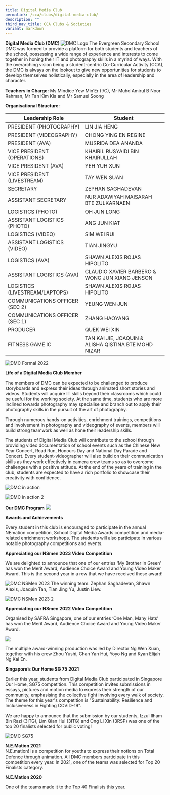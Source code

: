 ```yaml
---
title: Digital Media Club
permalink: /cca/clubs/digital-media-club/
description: ""
third_nav_title: CCA Clubs & Societies
variant: markdown
---
```

**Digital Media Club (DMC)**
![DMC Logo](/images/dmc-logo_white%20(1).jpg)
The Evergreen Secondary School DMC was formed to provide a platform for both students and teachers of the school, possessing a wide range of experience and interests to come together in honing their IT and photography skills in a myriad of ways. With the overarching vision being a student-centric Co-Curricular Activity (CCA), the DMC is always on the lookout to give new opportunities for students to develop themselves holistically, especially in the area of leadership and character.


**Teachers in Charge:** Ms Mindice Yew Min’Er (I/C), Mr Muhd Amirul B Noor Rahman, Mr Tan Kim Kia and Mr Samuel Soong

**Organisational Structure:**

| Leadership Role | Student                                  |
|---------------------------------|-------------------------------------------------------|
| PRESIDENT (PHOTOGRAPHY) | LIN JIA HENG                                           |
| PRESIDENT (VIDEOGRAPHY) | CHONG YING EN REGINE                                          |
| PRESIDENT (AVA) | MUSRIDA DEA ANANDA                                          |
| VICE PRESIDENT (OPERATIONS)         | KHAIRIL RUSYAIDI BIN KHAIRULLAH                                    |
| VICE PRESIDENT (AVA)                | YEH YUH XUN                                     |
| VICE PRESIDENT (LIVESTREAM)         | TAY WEN SUAN                                   |
| SECRETARY                           | ZEPHAN SAGHADEVAN                    |
| ASSISTANT SECRETARY                 | NUR ADAWIYAH MAISARAH BTE ZULKARNAEN                                    |
| LOGISTICS (PHOTO)                   | OH JUN LONG                                |
ASSISTANT LOGISTICS (PHOTO)         | ANG JUN KIAT                               |
| LOGISTICS (VIDEO)                   | SIM WEI RUI |
| ASSISTANT LOGISTICS (VIDEO)         | TIAN JINGYU                               |
| LOGISTICS (AVA)         | SHAWN ALEXIS ROJAS HIPOLITO                               |
| ASSISTANT LOGISTICS (AVA)         |  CLAUDIO XAVIER BARBERO & WONG JUN XIANG JENSON|
LOGISTICS (LIVESTREAM/LAPTOPS)         | SHAWN ALEXIS ROJAS HIPOLITO                               |
| COMMUNICATIONS OFFICER (SEC 2)      | YEUNG WEN JUN                              |
| COMMUNICATIONS OFFICER (SEC 1)      | ZHANG HAOYANG                                 |
PRODUCER                   | QUEK WEI XIN                                |
FITNESS GAME IC                   | TAN KAI JIE, JOAQUIN & ALISHA QISTINA BTE MOHD NIZAR                                |

![DMC Formal 2022](/images/dmc%20formal%202022.JPG)



**Life of a Digital Media Club Member**

The members of DMC can be expected to be challenged to produce storyboards and express their ideas through animated short stories and videos. Students will acquire IT skills beyond their classrooms which could be useful for the working society. At the same time, students who are more inclined towards photography may specialise and branch out to apply their photography skills in the pursuit of the art of photography.

Through numerous hands-on activities, enrichment trainings, competitions and involvement in photography and videography of events, members will build strong teamwork as well as hone their leadership skills. 


The students of Digital Media Club will contribute to the school through providing video documentation of school events such as the Chinese New Year Concert, Road Run, Honours Day and National Day Parade and Concert. Every student-videographer will also build on their communication skills as they work effectively in camera crew teams so as to overcome challenges with a positive attitude. At the end of the years of training in the club, students are expected to have a rich portfolio to showcase their creativity with confidence.

![DMC in action](/images/dmc%20action.jpg)

![DMC in action 2](/images/dmc%20action%202.jpg)



**Our DMC Program**
![](/images/Our%20Curriculum/CCA/Clubs%20and%20Societies/Digital%20Media%20Club/Journey_DMC.png)


**Awards and Achievements**

Every student in this club is encouraged to participate in the annual NEmation competition, School Digital Media Awards competition and media-related enrichment workshops. The students will also participate in various notable photography competitions and events.

**Appreciating our NSmen 2023 Video Competition**

We are delighted to announce that one of our entries ‘My Brother In Green’ has won the Merit Award, Audience Choice Award and Young Video Maker Award. This is the second year in a row that we have received these award!

![DMC NSMen 2023](/images/dmc%20nsmen%202023%201.JPG)
The winning team: Zephan Saghadevan, Shawn Alexis, Joaquin Tan, Tian Jing Yu, Justin Liew. 

![DMC NSMen 2023 2](/images/dmc%20nsmen%202023%202.JPG)

**Appreciating our NSmen 2022 Video Competition**

Organised by SAFRA Singapore, one of our entries ‘One Man, Many Hats’ has won the Merit Award, Audience Choice Award and Young Video Maker Award.

![](/images/Our%20Curriculum/CCA/Clubs%20and%20Societies/Digital%20Media%20Club/SafraNSmen2022Video.jpeg)

The multiple award-winning production was led by Director Ng Wen Xuan, together with his crew Zhou Yushi, Chan Yan Hui, Yoyo Ng and Kyan Elijah Ng Kai En. 

**Singapore’s Our Home SG 75** **2021**

Earlier this year, students from Digital Media Club participated in Singapore Our Home, SG75 competition. This competition invites submissions in essays, pictures and motion media to express their strength of our community, emphasising the collective fight involving every walk of society. The theme for this year's competition is "Sustainability: Resilience and Inclusiveness in Fighting COVID-19".

We are happy to announce that the submission by our students, Izzul Ilham Bin Razi (3ITG), Lim Qian Hui (3ITG) and Ong Li Xin (3RSP) was one of the top 20 finalists selected for public voting!

![DMC SG75](/images/dmc%20sg75.jpg)

**N.E.Mation 2021**  
N.E.mation! is a competition for youths to express their notions on Total Defence through animation. All DMC members participate in this competition every year. In 2021, one of the teams was selected for Top 20 Finalists category.

**N.E.Mation 2020**

One of the teams made it to the Top 40 Finalists this year.
